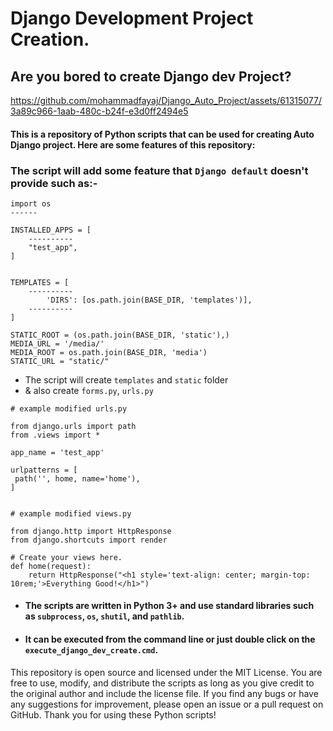 # Django Development Project Creation.
## Are you bored to create Django dev Project?

https://github.com/mohammadfayaj/Django_Auto_Project/assets/61315077/3a89c966-1aab-480c-b24f-e3d0ff2494e5

#### This is a repository of Python scripts that can be used for creating Auto Django project. Here are some features of this repository:
### The script will add some feature that ```Django default``` doesn't provide such as:-

```
import os
------

INSTALLED_APPS = [
    ----------
    "test_app",
]


TEMPLATES = [
    ----------
        'DIRS': [os.path.join(BASE_DIR, 'templates')],
    ----------
]

STATIC_ROOT = (os.path.join(BASE_DIR, 'static'),)
MEDIA_URL = '/media/'
MEDIA_ROOT = os.path.join(BASE_DIR, 'media')
STATIC_URL = "static/"

```

- The script will create `templates` and `static` folder
- & also create `forms.py`, `urls.py`


```
# example modified urls.py

from django.urls import path 
from .views import * 
  
app_name = 'test_app'
 
urlpatterns = [ 
 path('', home, name='home'), 
]


# example modified views.py

from django.http import HttpResponse 
from django.shortcuts import render 
 
# Create your views here. 
def home(request):
    return HttpResponse("<h1 style='text-align: center; margin-top: 10rem;'>Everything Good!</h1>") 

```


- #### The scripts are written in Python 3+ and use standard libraries such as `subprocess`, `os`, `shutil`, and `pathlib`.
- #### It can be executed from the command line or just double click on the `execute_django_dev_create.cmd`.


This repository is open source and licensed under the MIT License. You are free to use, modify, and distribute the scripts as long as you give credit to the original author and include the license file. If you find any bugs or have any suggestions for improvement, please open an issue or a pull request on GitHub. Thank you for using these Python scripts!
